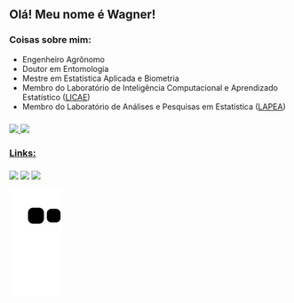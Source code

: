## Olá! Meu nome é Wagner!

### Coisas sobre mim:
- Engenheiro Agrônomo
- Doutor em Entomologia
- Mestre em Estatística Aplicada e Biometria
- Membro do Laboratório de Inteligência Computacional e Aprendizado Estatístico ([LICAE](https://www.instagram.com/licae.ufv))
- Membro do Laboratório de Análises e Pesquisas em Estatística ([LAPEA](https://www.instagram.com/lapea_ufv/))

###

<div align="left">
  <a href="https://github.com/barbosawf">
  <img  height="180em" src="https://github-readme-stats.vercel.app/api?username=barbosawf&show_icons=true&theme=tokyonight&include_all_commits=true&count_private=true"/>
  <img  height="180em" src="https://github-readme-stats.vercel.app/api/top-langs/?username=barbosawf&layout=compact&langs_count=7&theme=tokyonight"/>
</div>
    
### Links:

###
  
<div>
<a href = "mailto:contatowagner.barbosa@ufv.br"><img src="https://img.shields.io/badge/Gmail-D14836?style=for-the-badge&logo=gmail&logoColor=white" target="_blank"></a>
<a href="https://www.linkedin.com/in/wagner-faria-barbosa-b31149bb/" target="_blank"><img src="https://img.shields.io/badge/-LinkedIn-%230077B5?style=for-the-badge&logo=linkedin&logoColor=white" target="_blank"></a>
<a href="https://www.researchgate.net/profile/Wagner-Barbosa-3" target="_blank"><img src="https://img.shields.io/badge/Research_Gate-00CCBB.svg?&style=for-the-badge&logo=ResearchGate&logoColor=white" target="_blank"></a>

![Snake animation](https://github.com/barbosawf/barbosawf/blob/output/github-contribution-grid-snake.svg)
</div>
